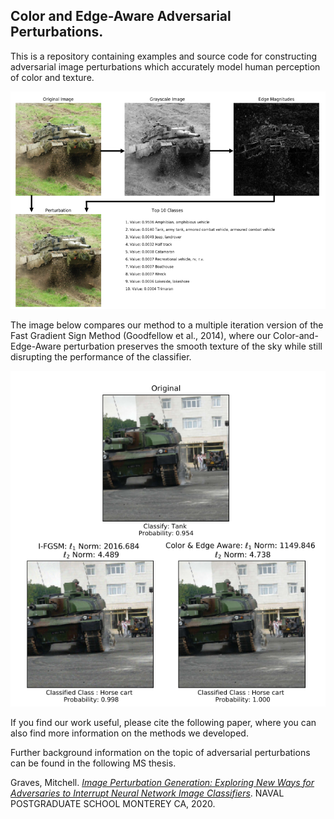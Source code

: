 ## Color and Edge-Aware Adversarial Perturbations.

This is a repository containing examples and source code for constructing adversarial image perturbations which accurately model human perception of color and texture. 

![The Edge Aware portion of Color and Edge-Aware Perturbations](Readme_img1.png)

The image below compares our method to a multiple iteration version of the Fast Gradient Sign Method (Goodfellow et al., 2014), where our Color-and-Edge-Aware perturbation preserves the smooth texture of the sky while still disrupting the performance of the classifier.

![Comparison of FGSM to Color-and-Edge-Aware](Readme_img2.png)

If you find our work useful, please cite the following paper, where you can also find more information on the methods we developed.



Further background information on the topic of adversarial perturbations can be found in the following MS thesis.

Graves, Mitchell. [*Image Perturbation Generation: Exploring New Ways for Adversaries to Interrupt Neural Network Image Classifiers*](https://calhoun.nps.edu/handle/10945/65532). NAVAL POSTGRADUATE SCHOOL MONTEREY CA, 2020. 
